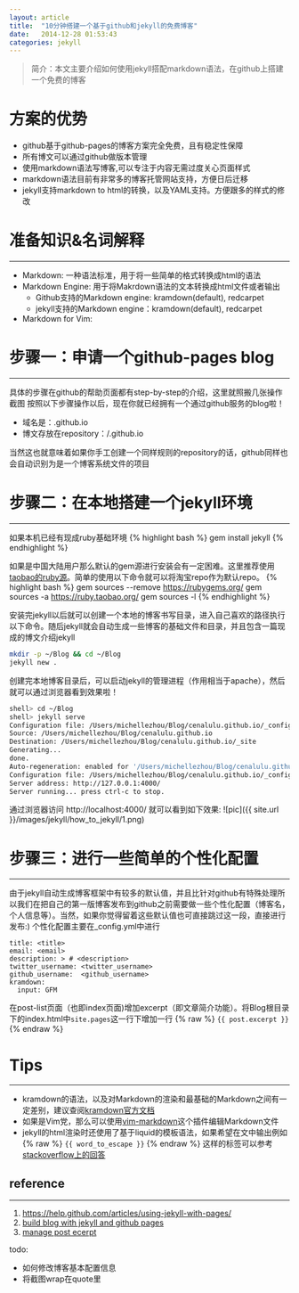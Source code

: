 ```yaml
---
layout: article
title:  "10分钟搭建一个基于github和jekyll的免费博客"
date:   2014-12-28 01:53:43
categories: jekyll
---
```


>简介：本文主要介绍如何使用jekyll搭配markdown语法，在github上搭建一个免费的博客


# 方案的优势
- github基于github-pages的博客方案完全免费，且有稳定性保障
- 所有博文可以通过github做版本管理
- 使用markdown语法写博客,可以专注于内容无需过度关心页面样式
- markdown语法目前有非常多的博客托管网站支持，方便日后迁移
- jekyll支持markdown to html的转换，以及YAML支持。方便跟多的样式的修改


# 准备知识&名词解释
---

- Markdown: 一种语法标准，用于将一些简单的格式转换成html的语法
- Markdown Engine: 用于将Makrdown语法的文本转换成html文件或者输出
    - Github支持的Markdown engine: kramdown(default), redcarpet
    - jekyll支持的Markdown engine：kramdown(default), redcarpet
- Markdown for Vim: 

# 步骤一：申请一个github-pages blog
---

具体的步骤在github的帮助页面都有step-by-step的介绍，这里就照搬几张操作截图
按照以下步骤操作以后，现在你就已经拥有一个通过github服务的blog啦！

- 域名是：<username>.github.io
- 博文存放在repository：<username>/<username>.github.io

当然这也就意味着如果你手工创建一个同样规则的repository的话，github同样也会自动识别为是一个博客系统文件的项目


# 步骤二：在本地搭建一个jekyll环境
---

如果本机已经有现成ruby基础环境
{% highlight bash %}
gem install jekyll
{% endhighlight %}

如果是中国大陆用户那么默认的gem源进行安装会有一定困难。这里推荐使用[taobao的ruby源](https://ruby.taobao.org/)。简单的使用以下命令就可以将淘宝repo作为默认repo。
{% highlight bash %}
gem sources --remove https://rubygems.org/
gem sources -a https://ruby.taobao.org/
gem sources -l
{% endhighlight %}

安装完jekyll以后就可以创建一个本地的博客书写目录，进入自己喜欢的路径执行以下命令。随后jekyll就会自动生成一些博客的基础文件和目录，并且包含一篇现成的博文介绍jekyll

~~~ bash
mkdir -p ~/Blog && cd ~/Blog
jekyll new .
~~~

创建完本地博客目录后，可以启动jekyll的管理进程（作用相当于apache），然后就可以通过浏览器看到效果啦！

~~~ bash
shell> cd ~/Blog
shell> jekyll serve
Configuration file: /Users/michellezhou/Blog/cenalulu.github.io/_config.yml
Source: /Users/michellezhou/Blog/cenalulu.github.io
Destination: /Users/michellezhou/Blog/cenalulu.github.io/_site
Generating...
done.
Auto-regeneration: enabled for '/Users/michellezhou/Blog/cenalulu.github.io'
Configuration file: /Users/michellezhou/Blog/cenalulu.github.io/_config.yml
Server address: http://127.0.0.1:4000/
Server running... press ctrl-c to stop.
~~~

通过浏览器访问 http://localhost:4000/ 就可以看到如下效果:
![pic]({{ site.url }}/images/jekyll/how_to_jekyll/1.png)


# 步骤三：进行一些简单的个性化配置
---

由于jekyll自动生成博客框架中有较多的默认值，并且比针对github有特殊处理所以我们在把自己的第一版博客发布到github之前需要做一些个性化配置（博客名，个人信息等）。当然，如果你觉得留着这些默认值也可直接跳过这一段，直接进行发布:)
个性化配置主要在_config.yml中进行

```
title: <title>
email: <email>
description: > # <description>
twitter_username: <twitter_username>
github_username:  <github_username>
kramdown:
  input: GFM
```

在post-list页面（也即index页面)增加excerpt（即文章简介功能）。将Blog根目录下的index.html中`site.pages`这一行下增加一行 {% raw %} `{{ post.excerpt }}` {% endraw %}


# Tips
---

- kramdown的语法，以及对Markdown的渲染和最基础的Markdown之间有一定差别，建议查阅[kramdown官方文档](http://kramdown.gettalong.org/quickref.html)
- 如果是Vim党，那么可以使用[vim-markdown](https://github.com/gabrielelana/vim-markdown)这个插件编辑Markdown文件
- jekyll的html渲染时还使用了基于liquid的模板语法，如果希望在文中输出例如 {% raw %} `{{ word_to_escape }}` {% endraw %} 这样的标签可以参考[stackoverflow上的回答](http://stackoverflow.com/questions/3426182/how-to-escape-liquid-template-tags)


## reference
---

1. https://help.github.com/articles/using-jekyll-with-pages/
2. [build blog with jekyll and github pages](http://www.smashingmagazine.com/2014/08/01/build-blog-jekyll-github-pages/)
3. [manage post ecerpt](http://melandri.net/2013/11/24/manage-posts-excerpt-in-jekyll/)



todo: 

- 如何修改博客基本配置信息
- 将截图wrap在quote里
